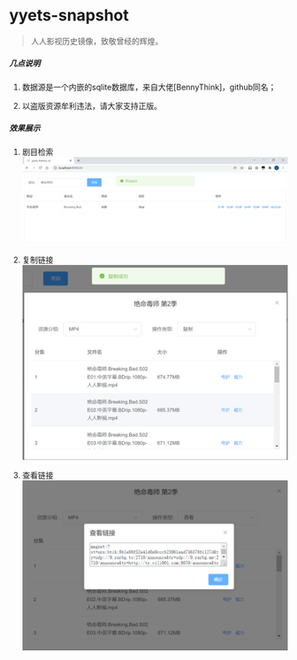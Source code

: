 # yyets-snapshot
> 人人影视历史镜像，致敬曾经的辉煌。

##### 几点说明

1. 数据源是一个内嵌的sqlite数据库，来自大佬[BennyThink]，github同名；

2. 以盗版资源牟利违法，请大家支持正版。
##### 效果展示

1. 剧目检索
  ![yyets-1](./static/yyets-1.png)
  
2. 复制链接
  ![yyets-2](./static/yyets-2.png)
  
3. 查看链接
  ![yyets-3](./static/yyets-3.png)
